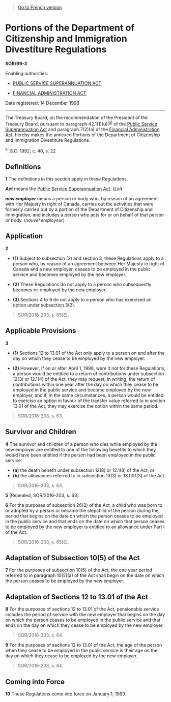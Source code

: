 > [Go to French version](/fr/Règlements/Décrets,%20ordonnances%20et%20règlements%20statutaires/99/3.md)

# Portions of the Department of Citizenship and Immigration Divestiture Regulations

**SOR/99-3**

Enabling authorities: 
- [PUBLIC SERVICE SUPERANNUATION ACT](/en/Acts/Revised%20Statutes%20of%20Canada/P/P-36.md)

- [FINANCIAL ADMINISTRATION ACT](/en/Acts/Revised%20Statutes%20of%20Canada/F/F-11.md)

Date registered: 14 December 1998

----------

The Treasury Board, on the recommendation of the President of the Treasury Board, pursuant to paragraph 42.1(1)(u)<sup><a href='#fn_SOR-99-3_e_hq_4109'>[a]</a></sup> of the [Public Service Superannuation Act](/en/Acts/Revised%20Statutes%20of%20Canada/P/P-36.md) and paragraph 7(2)(a) of the [Financial Administration Act](/en/Acts/Revised%20Statutes%20of%20Canada/F/F-11.md), hereby makes the annexed Portions of the Department of Citizenship and Immigration Divestiture Regulations.

<a name='fn_SOR-99-3_e_hq_4109'><sup>a</sup></a>: S.C. 1992, c. 46, s. 22<br />




## Definitions


**1** The definitions in this section apply in these Regulations.

***Act*** means the [Public Service Superannuation Act](/en/Acts/Revised%20Statutes%20of%20Canada/P/P-36.md). (*Loi*)

***new employer*** means a person or body who, by reason of an agreement with Her Majesty in right of Canada, carries out the activities that were formerly carried out by a portion of the Department of Citizenship and Immigration, and includes a person who acts for or on behalf of that person or body. (*nouvel employeur*)




## Application


**2** 

- **(1)** Subject to subsection (2) and section 3, these Regulations apply to a person who, by reason of an agreement between Her Majesty in right of Canada and a new employer, ceases to be employed in the public service and becomes employed by the new employer.

- **(2)** These Regulations do not apply to a person who subsequently becomes re-employed by the new employer.

- **(3)** Sections 4 to 9 do not apply to a person who has exercised an option under subsection 3(2).
> SOR/2016-203, s. 65(E).





## Applicable Provisions


**3** 

- **(1)** Sections 12 to 13.01 of the Act only apply to a person on and after the day on which they cease to be employed by the new employer.

- **(2)** However, if on or after April 1, 1998, were it not for these Regulations, a person would be entitled to a return of contributions under subsection 12(3) or 12.1(4) of the Act, they may request, in writing, the return of contributions within one year after the day on which they cease to be employed in the public service and become employed by the new employer, and if, in the same circumstances, a person would be entitled to exercise an option in favour of the transfer value referred to in section 13.01 of the Act, they may exercise the option within the same period.
> SOR/2016-203, s. 63.





## Survivor and Children


**4** The survivor and children of a person who dies while employed by the new employer are entitled to one of the following benefits to which they would have been entitled if the person had been employed in the public service:
- **(a)** the death benefit under subsection 12(8) or 12.1(8) of the Act; or
- **(b)** the allowances referred to in subsection 13(3) or 13.001(3) of the Act.
> SOR/2016-203, s. 63.




**5** [Repealed, SOR/2016-203, s. 63]



**6** For the purposes of subsection 26(2) of the Act, a child who was born to or adopted by a person or became the stepchild of the person during the period that begins on the date on which the person ceases to be employed in the public service and that ends on the date on which that person ceases to be employed by the new employer is entitled to an allowance under Part I of the Act.
> SOR/2016-203, s. 65(E).





## Adaptation of Subsection 10(5) of the Act


**7** For the purposes of subsection 10(5) of the Act, the one year period referred to in paragraph 10(5)(a) of the Act shall begin on the date on which the person ceases to be employed by the new employer.




## Adaptation of Sections 12 to 13.01 of the Act


**8** For the purposes of sections 12 to 13.01 of the Act, pensionable service includes the period of service with the new employer that begins on the day on which the person ceases to be employed in the public service and that ends on the day on which they cease to be employed by the new employer.
> SOR/2016-203, s. 64.




**9** For the purposes of sections 12 to 13.01 of the Act, the age of the person when they cease to be employed in the public service is their age on the day on which they cease to be employed by the new employer.
> SOR/2016-203, s. 64.





## Coming into Force


**10** These Regulations come into force on January 1, 1999.



